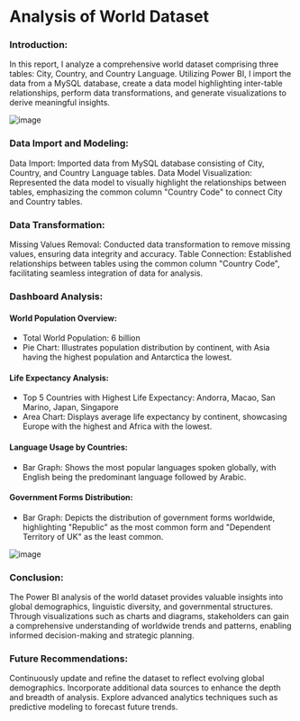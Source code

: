 # Analysis of World Dataset

### Introduction:
In this report, I analyze a comprehensive world dataset comprising three tables: City, Country, and Country Language. Utilizing Power BI, I import the data from a MySQL database, create a data model highlighting inter-table relationships, perform data transformations, and generate visualizations to derive meaningful insights.

![image](https://github.com/sharmiladulmi/World_Dataset_with-Power-BI/assets/75578997/d84a4713-2b57-40a6-8926-a2ff8e5af03d)



### Data Import and Modeling:

Data Import: Imported data from MySQL database consisting of City, Country, and Country Language tables.
Data Model Visualization: Represented the data model to visually highlight the relationships between tables, emphasizing the common column "Country Code" to connect City and Country tables.

### Data Transformation:

Missing Values Removal: Conducted data transformation to remove missing values, ensuring data integrity and accuracy.
Table Connection: Established relationships between tables using the common column "Country Code", facilitating seamless integration of data for analysis.

### Dashboard Analysis:

#### World Population Overview:

- Total World Population: 6 billion
- Pie Chart: Illustrates population distribution by continent, with Asia having the highest population and Antarctica the lowest.

#### Life Expectancy Analysis:

- Top 5 Countries with Highest Life Expectancy: Andorra, Macao, San Marino, Japan, Singapore
- Area Chart: Displays average life expectancy by continent, showcasing Europe with the highest and Africa with the lowest.

#### Language Usage by Countries:

- Bar Graph: Shows the most popular languages spoken globally, with English being the predominant language followed by Arabic.

#### Government Forms Distribution:

- Bar Graph: Depicts the distribution of government forms worldwide, highlighting "Republic" as the most common form and "Dependent Territory of UK" as the least common.


![image](https://github.com/sharmiladulmi/World_Dataset_with-Power-BI/assets/75578997/3694ab0d-f38b-439e-9a7f-7d517ae2475e)

### Conclusion:

The Power BI analysis of the world dataset provides valuable insights into global demographics, linguistic diversity, and governmental structures. Through visualizations such as charts and diagrams, stakeholders can gain a comprehensive understanding of worldwide trends and patterns, enabling informed decision-making and strategic planning.

### Future Recommendations:

Continuously update and refine the dataset to reflect evolving global demographics.
Incorporate additional data sources to enhance the depth and breadth of analysis.
Explore advanced analytics techniques such as predictive modeling to forecast future trends.
